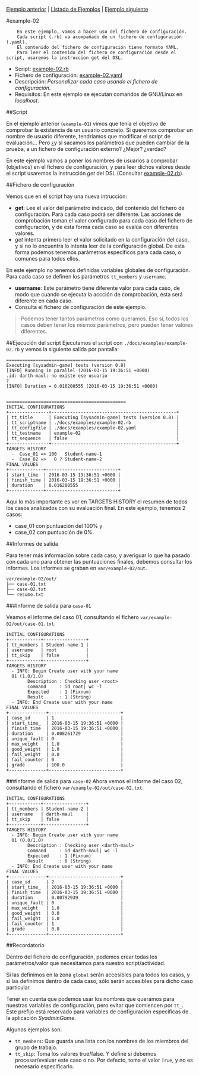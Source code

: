 

[Ejemplo anterior](./example-01.md) | [Listado de Ejemplos](./ejemplos.md) | [Ejemplo siguiente](./example-03.md)

#example-02

```
    En este ejemplo, vamos a hacer uso del fichero de configuración.
    Cada script (.rb) va acompañado de un fichero de configuración (.yaml).
    El contenido del fichero de configuración tiene formato YAML.
    Para leer el contenido del fichero de configuración desde el script, usaremos la instruccion get del DSL.
```

* Script: [example-02.rb](../examples/example-02.rb) 
* Fichero de configuración: [example-02.yaml](../examples/example-02.yaml)
* Descripción: *Personalizar cada caso usando el fichero de configuración.*
* Requisitos: En este ejemplo se ejecutan comandos de GNU/Linux en *localhost*.

##Script

En el ejemplo anterior (`example-01`) vimos que tenía el objetivo de
comprobar la existencia de un usuario concreto. Si queremos comprobar 
un nombre de usuario diferente, tendríamos que modificar el script de 
evaluación... Pero ¿y si sacamos los parámetros que pueden cambiar 
de la prueba, a un fichero de configuración externo? ¿Mejor? ¿verdad?

En este ejemplo vamos a poner los nombres de usuarios a comprobar (objetivos)
en el fichero de configuración, y para leer dichos valores desde el script usaremos
la instrucción *get* del DSL (Consultar [example-02.rb](../examples/example-02.rb)).

##Fichero de configuración

Vemos que en el script hay una nueva intrucción:
* **get**: Lee el valor del parámetro indicado, del contenido del fichero 
de configuración. Para cada caso podrá ser diferente. Las acciones de 
comprobación toman el valor configurado para cada caso del fichero 
de configuración, y de esta forma cada caso se evalúa con diferentes valores.
* *get* intenta primero leer el valor solicitado en la configuración del caso,
y si no lo encuentra lo intenta leer de la configuración global. De esta forma
podemos tenemos parámetros específicos para cada caso, o comunes para todos
ellos.

En este ejemplo no tenemos definidas variables globales de configuración.
Para cada caso se definen los parámetros `tt_members` y `username`.
* **username**: Este parámetro tiene diferente valor para cada caso, de modo
que cuando se ejecuta la accción de comprobación, ésta será diferente en cada
caso.
* Consulta el fichero de configuración de este ejemplo.

> Podemos tener tantos parámetros como queramos. Eso sí, todos los casos deben
tener los mismos parámetros, pero pueden tener valores diferentes.

##Ejecución del script
Ejecutamos el script con `./docs/examples/example-02.rb` y vemos la siguiente salida por pantalla:


```
=============================================
Executing [sysadmin-game] tests (version 0.8)
[INFO] Running in parallel (2016-03-15 19:36:51 +0000)
.id: darth-maul: no existe ese usuario
?
[INFO] Duration = 0.016200555 (2016-03-15 19:36:51 +0000)


=============================================
INITIAL CONFIGURATIONS
+---------------+-----------------------------------------------+
| tt_title      | Executing [sysadmin-game] tests (version 0.8) |
| tt_scriptname | ./docs/examples/example-02.rb                 |
| tt_configfile | ./docs/examples/example-02.yaml               |
| tt_testname   | example-02                                    |
| tt_sequence   | false                                         |
+---------------+-----------------------------------------------+
TARGETS HISTORY
  -  Case_01 => 100   Student-name-1
  -  Case_02 =>   0 ? Student-name-2
FINAL VALUES
+-------------+---------------------------+
| start_time  | 2016-03-15 19:36:51 +0000 |
| finish_time | 2016-03-15 19:36:51 +0000 |
| duration    | 0.016200555               |
+-------------+---------------------------+

```

Aquí lo más importante es ver en TARGETS HISTORY el resumen de todos los casos analizados
con su evaluación final. En este ejemplo, tenemos 2 casos:
* case_01 con puntuación del 100% y 
* case_02 con puntuación de 0%.

##Informes de salida

Para tener más información sobre cada caso, y averiguar lo que ha pasado
con cada uno para obtener las puntuaciones finales, debemos consultar 
los informes. Los informes se graban en `var/example-02/out`.

```
var/example-02/out/
├── case-01.txt
├── case-02.txt
└── resume.txt
```

###Informe de salida para `case-01`

Veamos el informe del caso 01, consultando el fichero `var/example-02/out/case-01.txt`.

```
INITIAL CONFIGURATIONS
+------------+----------------+
| tt_members | Student-name-1 |
| username   | root           |
| tt_skip    | false          |
+------------+----------------+
TARGETS HISTORY
  - INFO: Begin Create user with your name
  01 (1.0/1.0)
  		Description : Checking user <root>
  		Command     : id root| wc -l
  		Expected    : 1 (Fixnum)
  		Result      : 1 (String)
  - INFO: End Create user with your name
FINAL VALUES
+--------------+---------------------------+
| case_id      | 1                         |
| start_time_  | 2016-03-15 19:36:51 +0000 |
| finish_time  | 2016-03-15 19:36:51 +0000 |
| duration     | 0.008261729               |
| unique_fault | 0                         |
| max_weight   | 1.0                       |
| good_weight  | 1.0                       |
| fail_weight  | 0.0                       |
| fail_counter | 0                         |
| grade        | 100.0                     |
+--------------+---------------------------+

```

###Informe de salida para `case-02`
Ahora vemos el informe del caso 02, consultando el fichero `var/example-02/out/case-02.txt`.

```
INITIAL CONFIGURATIONS
+------------+----------------+
| tt_members | Student-name-2 |
| username   | darth-maul     |
| tt_skip    | false          |
+------------+----------------+
TARGETS HISTORY
  - INFO: Begin Create user with your name
  01 (0.0/1.0)
  		Description : Checking user <darth-maul>
  		Command     : id darth-maul| wc -l
  		Expected    : 1 (Fixnum)
  		Result      : 0 (String)
  - INFO: End Create user with your name
FINAL VALUES
+--------------+---------------------------+
| case_id      | 2                         |
| start_time_  | 2016-03-15 19:36:51 +0000 |
| finish_time  | 2016-03-15 19:36:51 +0000 |
| duration     | 0.00792939                |
| unique_fault | 0                         |
| max_weight   | 1.0                       |
| good_weight  | 0.0                       |
| fail_weight  | 1.0                       |
| fail_counter | 1                         |
| grade        | 0.0                       |
+--------------+---------------------------+

```

##Recordatorio

Dentro del fichero de configuración, podemos crear todas los parámetros/valor 
que necesitamos para nuestro script/actividad.

Si las definimos en la zona `global` serán accesibles para todos los casos, y
si las definimos dentro de cada caso, sólo serán accesibles para dicho
caso particular.

Tener en cuenta que podemos usar los nombres que queramos para nuestras variables
de configuración, pero evitar que comiencen por `tt_`. Este prefijo está reservado
para variables de configuración específicas de la aplicación *SyadminGame*.

Algunos ejemplos son:
* `tt_members`: Que guarda una lista con los nombres de los miembros del grupo de trabajo.
* `tt_skip`: Toma los valores true/false. Y define si debemos procesar/evaluar este caso o no.
Por defecto, toma el valor `True`, y no es necesario especificarlo.
